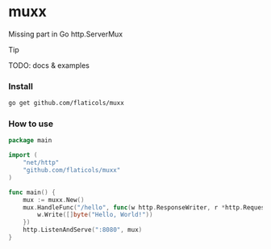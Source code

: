 # muxx
Missing part in Go http.ServerMux


> [!TIP]
> TODO: docs & examples

### Install

```bash
go get github.com/flaticols/muxx
```

### How to use

```go
package main

import (
    "net/http"
    "github.com/flaticols/muxx"
)

func main() {
    mux := muxx.New()
    mux.HandleFunc("/hello", func(w http.ResponseWriter, r *http.Request) {
        w.Write([]byte("Hello, World!"))
    })
    http.ListenAndServe(":8080", mux)
}
```
